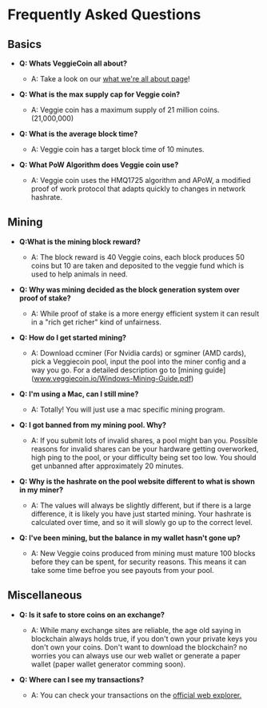 # Frequently Asked Questions

## Basics

- **Q: Whats VeggieCoin all about?**

	- A: Take a look on our [what we're all about page](/our-goal/Our-Goal.md)!

- **Q: What is the max supply cap for Veggie coin?**

	- A: Veggie coin has a maximum supply of 21 million coins. (21,000,000)
	
- **Q: What is the average block time?**

	- A: Veggie coin has a target block time of 10 minutes.
	
- **Q: What PoW Algorithm does Veggie coin use?**

	- A: Veggie coin uses the HMQ1725 algorithm and APoW, a modified proof of work protocol that adapts quickly to changes in network hashrate.

	
## Mining

- **Q:What is the mining block reward?**

	- A: The block reward is 40 Veggie coins, each block produces 50 coins but 10 are taken and deposited to the veggie fund which is used to help animals in need.
	
- **Q: Why was mining decided as the block generation system over proof of stake?**

	- A: While proof of stake is a more energy efficient system it can result in a "rich get richer" kind of unfairness.

- **Q: How do I get started mining?**

	- A: Download ccminer (For Nvidia cards) or sgminer (AMD cards), pick a Veggiecoin pool, input the pool into the miner config and a way you go. For a detailed description go to [mining guide] (www.veggiecoin.io/Windows-Mining-Guide.pdf)
	
- **Q: I'm using a Mac, can I still mine?**

	- A: Totally! You will just use a mac specific mining program.
	
- **Q: I got banned from my mining pool. Why?**

	- A: If you submit lots of invalid shares, a pool might ban you. Possible reasons for invalid shares can be your hardware getting overworked, high ping to the pool, or your difficulty being set too low. You should get unbanned after approximately 20 minutes.
	
- **Q: Why is the hashrate on the pool website different to what is shown in my miner?**

	- A: The values will always be slightly different, but if there is a large difference, it is likely you have just started mining. Your hashrate is calculated over time, and so it will slowly go up to the correct level.
	
- **Q: I've been mining, but the balance in my wallet hasn't gone up?**

	- A: New Veggie coins produced from mining must mature 100 blocks before they can be spent, for security reasons. 
	This means it can take some time befroe you see payouts from your pool.
	
## Miscellaneous

- **Q: Is it safe to store coins on an exchange?**

	- A: While many exchange sites are reliable, the age old saying in blockchain always holds true, if you don't own your private keys you don't own your coins. Don't want to download the blockchain? no worries you can always use our web wallet or generate a paper wallet (paper wallet generator comming soon).
	
- **Q: Where can I see my transactions?**

	- A: You can check your transactions on the [official web explorer.](http://explorer.veggiecoin.io/)

